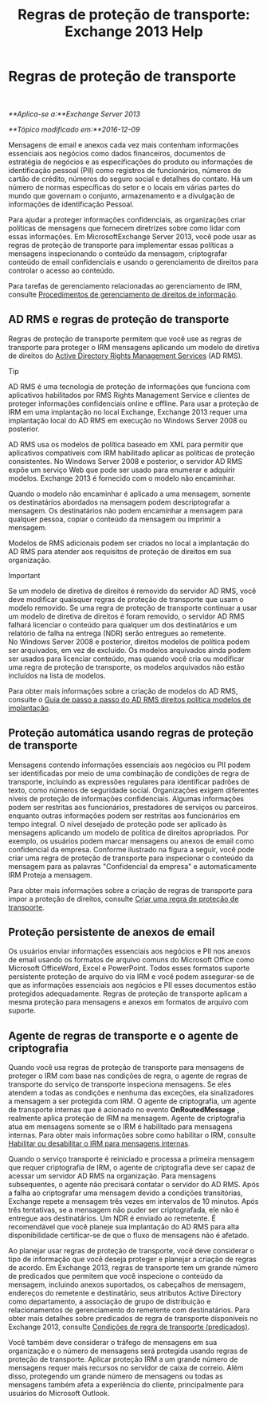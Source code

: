 ﻿---
title: 'Regras de proteção de transporte: Exchange 2013 Help'
TOCTitle: Regras de proteção de transporte
ms:assetid: 9bd6d049-165e-4e51-a79f-3b8ff409da55
ms:mtpsurl: https://technet.microsoft.com/pt-br/library/Dd298166(v=EXCHG.150)
ms:contentKeyID: 50486218
ms.date: 05/22/2018
mtps_version: v=EXCHG.150
ms.translationtype: MT
---

# Regras de proteção de transporte

 

_**Aplica-se a:**Exchange Server 2013_

_**Tópico modificado em:**2016-12-09_

Mensagens de email e anexos cada vez mais contenham informações essenciais aos negócios como dados financeiros, documentos de estratégia de negócios e as especificações do produto ou informações de identificação pessoal (PII) como registros de funcionários, números de cartão de crédito, números do seguro social e detalhes do contato. Há um número de normas específicas do setor e o locais em várias partes do mundo que governam o conjunto, armazenamento e a divulgação de informações de identificação Pessoal.

Para ajudar a proteger informações confidenciais, as organizações criar políticas de mensagens que fornecem diretrizes sobre como lidar com essas informações. Em MicrosoftExchange Server 2013, você pode usar as regras de proteção de transporte para implementar essas políticas a mensagens inspecionando o conteúdo da mensagem, criptografar conteúdo de email confidenciais e usando o gerenciamento de direitos para controlar o acesso ao conteúdo.

Para tarefas de gerenciamento relacionadas ao gerenciamento de IRM, consulte [Procedimentos de gerenciamento de direitos de informação](information-rights-management-procedures-exchange-2013-help.md).

## AD RMS e regras de proteção de transporte

Regras de proteção de transporte permitem que você use as regras de transporte para proteger o IRM mensagens aplicando um modelo de diretiva de direitos do [Active Directory Rights Management Services](https://go.microsoft.com/fwlink/p/?linkid=129823) (AD RMS).


> [!TIP]
> AD RMS é uma tecnologia de proteção de informações que funciona com aplicativos habilitados por RMS Rights Management Service e clientes de proteger informações confidenciais online e offline. Para usar a proteção de IRM em uma implantação no local Exchange, Exchange 2013 requer uma implantação local do AD RMS em execução no Windows Server 2008 ou posterior.



AD RMS usa os modelos de política baseado em XML para permitir que aplicativos compatíveis com IRM habilitado aplicar as políticas de proteção consistentes. No Windows Server 2008 e posterior, o servidor AD RMS expõe um serviço Web que pode ser usado para enumerar e adquirir modelos. Exchange 2013 é fornecido com o modelo não encaminhar.

Quando o modelo não encaminhar é aplicado a uma mensagem, somente os destinatários abordados na mensagem podem descriptografar a mensagem. Os destinatários não podem encaminhar a mensagem para qualquer pessoa, copiar o conteúdo da mensagem ou imprimir a mensagem.

Modelos de RMS adicionais podem ser criados no local a implantação do AD RMS para atender aos requisitos de proteção de direitos em sua organização.


> [!IMPORTANT]
> Se um modelo de diretiva de direitos é removido do servidor AD RMS, você deve modificar quaisquer regras de proteção de transporte que usam o modelo removido. Se uma regra de proteção de transporte continuar a usar um modelo de diretiva de direitos é foram removido, o servidor AD RMS falhará licenciar o conteúdo para qualquer um dos destinatários e um relatório de falha na entrega (NDR) serão entregues ao remetente.<BR>No Windows Server 2008 e posterior, direitos modelos de política podem ser arquivados, em vez de excluído. Os modelos arquivados ainda podem ser usados para licenciar conteúdo, mas quando você cria ou modificar uma regra de proteção de transporte, os modelos arquivados não estão incluídos na lista de modelos.



Para obter mais informações sobre a criação de modelos do AD RMS, consulte o [Guia de passo a passo do AD RMS direitos política modelos de implantação](https://go.microsoft.com/fwlink/p/?linkid=136593).

## Proteção automática usando regras de proteção de transporte

Mensagens contendo informações essenciais aos negócios ou PII podem ser identificadas por meio de uma combinação de condições de regra de transporte, incluindo as expressões regulares para identificar padrões de texto, como números de seguridade social. Organizações exigem diferentes níveis de proteção de informações confidenciais. Algumas informações podem ser restritas aos funcionários, prestadores de serviços ou parceiros. enquanto outras informações podem ser restritas aos funcionários em tempo integral. O nível desejado de proteção pode ser aplicado às mensagens aplicando um modelo de política de direitos apropriados. Por exemplo, os usuários podem marcar mensagens ou anexos de email como confidencial da empresa. Conforme ilustrado na figura a seguir, você pode criar uma regra de proteção de transporte para inspecionar o conteúdo da mensagem para as palavras "Confidencial da empresa" e automaticamente IRM Proteja a mensagem.

Para obter mais informações sobre a criação de regras de transporte para impor a proteção de direitos, consulte [Criar uma regra de proteção de transporte](create-a-transport-protection-rule-exchange-2013-help.md).

## Proteção persistente de anexos de email

Os usuários enviar informações essenciais aos negócios e PII nos anexos de email usando os formatos de arquivo comuns do Microsoft Office como Microsoft OfficeWord, Excel e PowerPoint. Todos esses formatos suporte persistente proteção de arquivo do via IRM e você podem assegurar-se de que as informações essenciais aos negócios e PII esses documentos estão protegidos adequadamente. Regras de proteção de transporte aplicam a mesma proteção para mensagens e anexos em formatos de arquivo com suporte.

## Agente de regras de transporte e o agente de criptografia

Quando você usa regras de proteção de transporte para mensagens de proteger o IRM com base nas condições de regra, o agente de regras de transporte do serviço de transporte inspeciona mensagens. Se eles atendem a todas as condições e nenhuma das exceções, ela sinalizadores a mensagem a ser protegida com IRM. O agente de criptografia, um agente de transporte internas que é acionado no evento **OnRoutedMessage** , realmente aplica proteção de IRM na mensagem. Agente de criptografia atua em mensagens somente se o IRM é habilitado para mensagens internas. Para obter mais informações sobre como habilitar o IRM, consulte [Habilitar ou desabilitar o IRM para mensagens internas](enable-or-disable-irm-for-internal-messages-exchange-2013-help.md).

Quando o serviço transporte é reiniciado e processa a primeira mensagem que requer criptografia de IRM, o agente de criptografia deve ser capaz de acessar um servidor AD RMS na organização. Para mensagens subsequentes, o agente não precisará contatar o servidor do AD RMS. Após a falha ao criptografar uma mensagem devido a condições transitórias, Exchange repete a mensagem três vezes em intervalos de 10 minutos. Após três tentativas, se a mensagem não puder ser criptografada, ele não é entregue aos destinatários. Um NDR é enviado ao remetente. É recomendável que você planeje sua implantação do AD RMS para alta disponibilidade certificar-se de que o fluxo de mensagens não é afetado.

Ao planejar usar regras de proteção de transporte, você deve considerar o tipo de informação que você deseja proteger e planejar a criação de regras de acordo. Em Exchange 2013, regras de transporte tem um grande número de predicados que permitem que você inspecione o conteúdo da mensagem, incluindo anexos suportados, os cabeçalhos de mensagem, endereços do remetente e destinatário, seus atributos Active Directory como departamento, a associação de grupo de distribuição e relacionamentos de gerenciamento do remetente com destinatários. Para obter mais detalhes sobre predicados de regra de transporte disponíveis no Exchange 2013, consulte [Condições de regra de transporte (predicados)](mail-flow-rule-conditions-and-exceptions-predicates-in-exchange-2013-exchange-2013-help.md).

Você também deve considerar o tráfego de mensagens em sua organização e o número de mensagens será protegida usando regras de proteção de transporte. Aplicar proteção IRM a um grande número de mensagens requer mais recursos no servidor de caixa de correio. Além disso, protegendo um grande número de mensagens ou todas as mensagens também afeta a experiência do cliente, principalmente para usuários do Microsoft Outlook.

